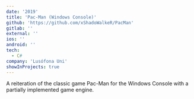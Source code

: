 ```yaml
---
date: '2019'
title: 'Pac-Man (Windows Console)'
github: 'https://github.com/xShadoWalkeR/PacMan'
gitlab: ''
external: ''
ios: ''
android: ''
tech:
  - C#
company: 'Lusófona Uni'
showInProjects: true
---
```


A reiteration of the classic game Pac-Man for the Windows Console with a partially implemented game engine.
